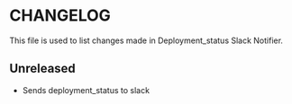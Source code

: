 # CHANGELOG

This file is used to list changes made in Deployment_status Slack Notifier.

## Unreleased

- Sends deployment_status to slack
